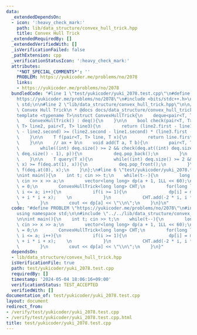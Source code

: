 ```yaml
---
data:
  _extendedDependsOn:
  - icon: ':heavy_check_mark:'
    path: lib/data_structure/convex_hull_trick.hpp
    title: Convex Hull Trick
  _extendedRequiredBy: []
  _extendedVerifiedWith: []
  _isVerificationFailed: false
  _pathExtension: cpp
  _verificationStatusIcon: ':heavy_check_mark:'
  attributes:
    '*NOT_SPECIAL_COMMENTS*': ''
    PROBLEM: https://yukicoder.me/problems/no/2078
    links:
    - https://yukicoder.me/problems/no/2078
  bundledCode: "#line 1 \"test/yukicoder/yuki_2078.test.cpp\"\n#define PROBLEM \"\
    https://yukicoder.me/problems/no/2078\"\n#include <bits/stdc++.h>\nusing namespace\
    \ std;\n\n#line 2 \"lib/data_structure/convex_hull_trick.hpp\"\n\n/**\n * @brief\
    \ Convex Hull Trick\n * @docs docs/data_structure/convex_hull_trick.md\n */\n\n\
    template <typename T>\nstruct ConvexHullTrick{\n    deque<pair<T, T>> deq;\n\n\
    \    ConvexHullTrick() : deq(){\n    }\n\n    bool check(pair<T, T> line1, pair<T,\
    \ T> line2, pair<T, T> line3){\n        return (line2.first - line1.first) * (line3.second\
    \ - line2.second) >= (line2.second - line1.second) * (line3.first - line2.first);\n\
    \    }\n\n    T f(pair<T, T> line, T x){\n        return line.first * x + line.second;\n\
    \    }\n\n    // ax + b\n    void add(T a, T b){\n        pair<T, T> p = {a, b};\n\
    \        while((int) deq.size() >= 2 && check(deq.at((int) deq.size() - 2), deq.at((int)\
    \ deq.size() - 1), p)){\n            deq.pop_back();\n        }\n        deq.push_back(p);\n\
    \    }\n\n    T query(T x){\n        while((int) deq.size() >= 2 && f(deq.at(0),\
    \ x) >= f(deq.at(1), x)){\n            deq.pop_front();\n        }\n        return\
    \ f(deq.at(0), x);\n    }\n};\n#line 6 \"test/yukicoder/yuki_2078.test.cpp\"\n\
    \nint main(){\n    int t; cin >> t;\n    while(t--){\n        long long x, a;\
    \ cin >> x >> a;\n        vector<long long> dp(a + 1, 1LL << 60);\n        dp[0]\
    \ = 0;\n        ConvexHullTrick<long long> CHT;\n        for(long long i = 0;\
    \ i <= a; i++){\n            if(i >= 1){\n                dp[i] = min(dp[i], CHT.query(i)\
    \ + i * i + x);    \n            }\n            CHT.add(-2 * i, i * i + dp[i]);\n\
    \        }\n        cout << dp[a] << \"\\n\";\n    }\n}\n"
  code: "#define PROBLEM \"https://yukicoder.me/problems/no/2078\"\n#include <bits/stdc++.h>\n\
    using namespace std;\n\n#include \"../../lib/data_structure/convex_hull_trick.hpp\"\
    \n\nint main(){\n    int t; cin >> t;\n    while(t--){\n        long long x, a;\
    \ cin >> x >> a;\n        vector<long long> dp(a + 1, 1LL << 60);\n        dp[0]\
    \ = 0;\n        ConvexHullTrick<long long> CHT;\n        for(long long i = 0;\
    \ i <= a; i++){\n            if(i >= 1){\n                dp[i] = min(dp[i], CHT.query(i)\
    \ + i * i + x);    \n            }\n            CHT.add(-2 * i, i * i + dp[i]);\n\
    \        }\n        cout << dp[a] << \"\\n\";\n    }\n}"
  dependsOn:
  - lib/data_structure/convex_hull_trick.hpp
  isVerificationFile: true
  path: test/yukicoder/yuki_2078.test.cpp
  requiredBy: []
  timestamp: '2024-05-04 18:06:16+09:00'
  verificationStatus: TEST_ACCEPTED
  verifiedWith: []
documentation_of: test/yukicoder/yuki_2078.test.cpp
layout: document
redirect_from:
- /verify/test/yukicoder/yuki_2078.test.cpp
- /verify/test/yukicoder/yuki_2078.test.cpp.html
title: test/yukicoder/yuki_2078.test.cpp
---
```


